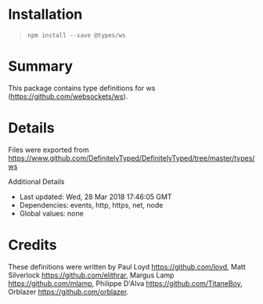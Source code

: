# Installation
> `npm install --save @types/ws`

# Summary
This package contains type definitions for ws (https://github.com/websockets/ws).

# Details
Files were exported from https://www.github.com/DefinitelyTyped/DefinitelyTyped/tree/master/types/ws

Additional Details
 * Last updated: Wed, 28 Mar 2018 17:46:05 GMT
 * Dependencies: events, http, https, net, node
 * Global values: none

# Credits
These definitions were written by Paul Loyd <https://github.com/loyd>, Matt Silverlock <https://github.com/elithrar>, Margus Lamp <https://github.com/mlamp>, Philippe D'Alva <https://github.com/TitaneBoy>, Orblazer <https://github.com/orblazer>.
